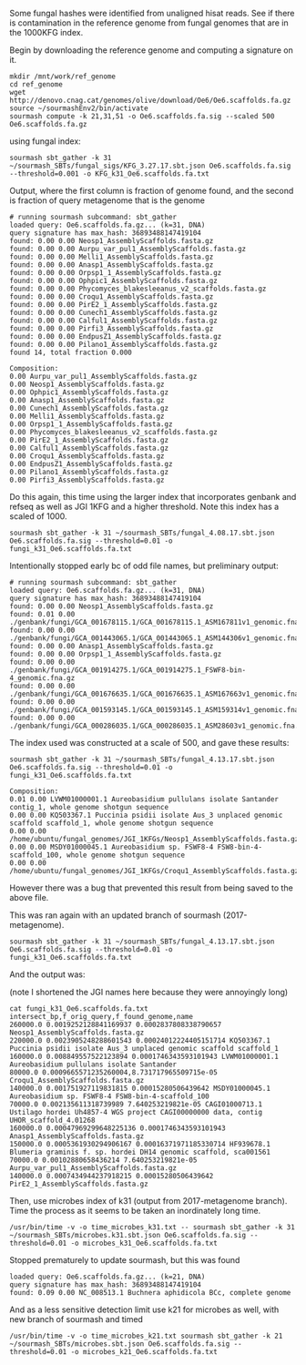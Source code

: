 Some fungal hashes were identified from unaligned hisat reads. See if there is contamination in the reference genome from fungal genomes that are in the 1000KFG index. 

Begin by downloading the reference genome and computing a signature on it. 
```
mkdir /mnt/work/ref_genome
cd ref_genome
wget http://denovo.cnag.cat/genomes/olive/download/Oe6/Oe6.scaffolds.fa.gz
source ~/sourmashEnv2/bin/activate
sourmash compute -k 21,31,51 -o Oe6.scaffolds.fa.sig --scaled 500 Oe6.scaffolds.fa.gz
```
using fungal index:
```
sourmash sbt_gather -k 31 ~/sourmash_SBTs/fungal_sigs/KFG_3.27.17.sbt.json Oe6.scaffolds.fa.sig --threshold=0.001 -o KFG_k31_Oe6.scaffolds.fa.txt
```

Output, where the first column is fraction of genome found, and the second is fraction of query metagenome that is the genome
```
# running sourmash subcommand: sbt_gather
loaded query: Oe6.scaffolds.fa.gz... (k=31, DNA)
query signature has max_hash: 36893488147419104
found: 0.00 0.00 Neosp1_AssemblyScaffolds.fasta.gz
found: 0.00 0.00 Aurpu_var_pul1_AssemblyScaffolds.fasta.gz
found: 0.00 0.00 Melli1_AssemblyScaffolds.fasta.gz
found: 0.00 0.00 Anasp1_AssemblyScaffolds.fasta.gz
found: 0.00 0.00 Orpsp1_1_AssemblyScaffolds.fasta.gz
found: 0.00 0.00 Ophpic1_AssemblyScaffolds.fasta.gz
found: 0.00 0.00 Phycomyces_blakesleeanus_v2_scaffolds.fasta.gz
found: 0.00 0.00 Croqu1_AssemblyScaffolds.fasta.gz
found: 0.00 0.00 PirE2_1_AssemblyScaffolds.fasta.gz
found: 0.00 0.00 Cunech1_AssemblyScaffolds.fasta.gz
found: 0.00 0.00 Calful1_AssemblyScaffolds.fasta.gz
found: 0.00 0.00 Pirfi3_AssemblyScaffolds.fasta.gz
found: 0.00 0.00 EndpusZ1_AssemblyScaffolds.fasta.gz
found: 0.00 0.00 Pilano1_AssemblyScaffolds.fasta.gz
found 14, total fraction 0.000

Composition:
0.00 Aurpu_var_pul1_AssemblyScaffolds.fasta.gz
0.00 Neosp1_AssemblyScaffolds.fasta.gz
0.00 Ophpic1_AssemblyScaffolds.fasta.gz
0.00 Anasp1_AssemblyScaffolds.fasta.gz
0.00 Cunech1_AssemblyScaffolds.fasta.gz
0.00 Melli1_AssemblyScaffolds.fasta.gz
0.00 Orpsp1_1_AssemblyScaffolds.fasta.gz
0.00 Phycomyces_blakesleeanus_v2_scaffolds.fasta.gz
0.00 PirE2_1_AssemblyScaffolds.fasta.gz
0.00 Calful1_AssemblyScaffolds.fasta.gz
0.00 Croqu1_AssemblyScaffolds.fasta.gz
0.00 EndpusZ1_AssemblyScaffolds.fasta.gz
0.00 Pilano1_AssemblyScaffolds.fasta.gz
0.00 Pirfi3_AssemblyScaffolds.fasta.gz
```

Do this again, this time using the larger index that incorporates genbank and refseq as well as JGI 1KFG and a higher threshold. Note this index has a scaled of 1000. 
```
sourmash sbt_gather -k 31 ~/sourmash_SBTs/fungal_4.08.17.sbt.json Oe6.scaffolds.fa.sig --threshold=0.01 -o fungi_k31_Oe6.scaffolds.fa.txt
```

Intentionally stopped early bc of odd file names, but preliminary output:
```
# running sourmash subcommand: sbt_gather
loaded query: Oe6.scaffolds.fa.gz... (k=31, DNA)
query signature has max_hash: 36893488147419104
found: 0.00 0.00 Neosp1_AssemblyScaffolds.fasta.gz
found: 0.01 0.00 ./genbank/fungi/GCA_001678115.1/GCA_001678115.1_ASM167811v1_genomic.fna.gz
found: 0.00 0.00 ./genbank/fungi/GCA_001443065.1/GCA_001443065.1_ASM144306v1_genomic.fna.gz
found: 0.00 0.00 Anasp1_AssemblyScaffolds.fasta.gz
found: 0.00 0.00 Orpsp1_1_AssemblyScaffolds.fasta.gz
found: 0.00 0.00 ./genbank/fungi/GCA_001914275.1/GCA_001914275.1_FSWF8-bin-4_genomic.fna.gz
found: 0.00 0.00 ./genbank/fungi/GCA_001676635.1/GCA_001676635.1_ASM167663v1_genomic.fna.gz
found: 0.00 0.00 ./genbank/fungi/GCA_001593145.1/GCA_001593145.1_ASM159314v1_genomic.fna.gz
found: 0.00 0.00 ./genbank/fungi/GCA_000286035.1/GCA_000286035.1_ASM28603v1_genomic.fna.gz
```
The index used was constructed at a scale of 500, and gave these results:
```
sourmash sbt_gather -k 31 ~/sourmash_SBTs/fungal_4.13.17.sbt.json Oe6.scaffolds.fa.sig --threshold=0.01 -o fungi_k31_Oe6.scaffolds.fa.txt
```
```
Composition:
0.01 0.00 LVWM01000001.1 Aureobasidium pullulans isolate Santander contig_1, whole genome shotgun sequence
0.00 0.00 KQ503367.1 Puccinia psidii isolate Aus_3 unplaced genomic scaffold scaffold_1, whole genome shotgun sequence
0.00 0.00 /home/ubuntu/fungal_genomes/JGI_1KFGs/Neosp1_AssemblyScaffolds.fasta.gz
0.00 0.00 MSDY01000045.1 Aureobasidium sp. FSWF8-4 FSW8-bin-4-scaffold_100, whole genome shotgun sequence
0.00 0.00 /home/ubuntu/fungal_genomes/JGI_1KFGs/Croqu1_AssemblyScaffolds.fasta.gz
```
However there was a bug that prevented this result from being saved to the above file. 

This was ran again with an updated branch of sourmash (2017-metagenome). 
```
sourmash sbt_gather -k 31 ~/sourmash_SBTs/fungal_4.13.17.sbt.json Oe6.scaffolds.fa.sig --threshold=0.01 -o fungi_k31_Oe6.scaffolds.fa.txt
```
And the output was:

(note I shortened the JGI names here because they were annoyingly long)
```
cat fungi_k31_Oe6.scaffolds.fa.txt 
intersect_bp,f_orig_query,f_found_genome,name
260000.0 0.0019252128841169937 0.0002837808338790657 Neosp1_AssemblyScaffolds.fasta.gz
220000.0 0.0023905248288601543 0.00024012224405151714 KQ503367.1 Puccinia psidii isolate Aus_3 unplaced genomic scaffold scaffold_1
160000.0 0.008849557522123894 0.0001746343593101943 LVWM01000001.1 Aureobasidium pullulans isolate Santander 
80000.0 0.0009665571235260004,8.731717965509715e-05 Croqu1_AssemblyScaffolds.fasta.gz
140000.0 0.001751927119831815 0.00015280506439642 MSDY01000045.1 Aureobasidium sp. FSWF8-4 FSW8-bin-4-scaffold_100
70000.0 0.002135611318739989 7.640253219821e-05 CAGI01000713.1 Ustilago hordei Uh4857-4 WGS project CAGI00000000 data, contig UHOR_scaffold_4.01268
160000.0 0.00047969299648225136 0.0001746343593101943 Anasp1_AssemblyScaffolds.fasta.gz
150000.0 0.0005361930294906167 0.00016371971185330714 HF939678.1 Blumeria graminis f. sp. hordei DH14 genomic scaffold, sca001561
70000.0 0.00102880658436214 7.640253219821e-05 Aurpu_var_pul1_AssemblyScaffolds.fasta.gz
140000.0 0.0007434944237918215 0.00015280506439642 PirE2_1_AssemblyScaffolds.fasta.gz
```

Then, use microbes index of k31 (output from 2017-metagenome branch). Time the process as it seems to be taken an inordinately long time.
```
/usr/bin/time -v -o time_microbes_k31.txt -- sourmash sbt_gather -k 31 ~/sourmash_SBTs/microbes.k31.sbt.json Oe6.scaffolds.fa.sig --threshold=0.01 -o microbes_k31_Oe6.scaffolds.fa.txt
```

Stopped prematurely to update sourmash, but this was found
```
loaded query: Oe6.scaffolds.fa.gz... (k=21, DNA)
query signature has max_hash: 36893488147419104
found: 0.09 0.00 NC_008513.1 Buchnera aphidicola BCc, complete genome
```
And as a less sensitive detection limit use k21 for microbes as well, with new branch of sourmash and timed
```
/usr/bin/time -v -o time_microbes_k21.txt sourmash sbt_gather -k 21 ~/sourmash_SBTs/microbes.sbt.json Oe6.scaffolds.fa.sig --threshold=0.01 -o microbes_k21_Oe6.scaffolds.fa.txt
```
